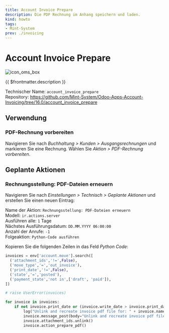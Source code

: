 ```yaml
---
title: Account Invoice Prepare
description: Die PDF Rechnung im Anhang speichern und laden.
kind: howto
tags:
- Mint-System
prev: ./invoicing
---
```

# Account Invoice Prepare
![icon_oms_box](../attachments/icons_odoo_mint_system.png)

{{ $frontmatter.description }}

Technischer Name: `account_invoice_prepare`\
Repository: <https://github.com/Mint-System/Odoo-Apps-Account-Invoicing/tree/16.0/account_invoice_prepare>

## Verwendung

### PDF-Rechnung vorbereiten

Navigieren Sie nach *Buchhaltung > Kunden > Ausgangsrechnungen* und markieren Sie eine Rechnung. Wählen Sie *Aktion > PDF-Rechnung vorbereiten*.

## Geplante Aktionen

### Rechnungsstellung: PDF-Dateien erneuern

Navigieren Sie nach *Einstellungen > Technisch > Geplante Aktionen* und erstellen Sie einen neuen Eintrag:

Name der Aktion: `Rechnungsstellung: PDF-Dateien erneuern`\
Modell: `ir.actions.server`\
Ausführen alle: `1` Tage\
Nächstes Ausführungsdatum: `DD.MM.YYYY 06:00:00`\
Anzahl der Anrufe: `-1`\
Folgeaktion: `Python-Code ausführen`

Kopieren Sie die folgenden Zeilen in das Feld *Python Code*:

```python
invoices = env['account.move'].search([
  ('attachment_ids','!=',False),
  ('move_type','=','out_invoice'),
  ('print_date','!=',False),
  ('state','=','posted'),
  ('payment_state','not in',['draft', 'paid']),
])

# raise UserError(invoices)

for invoice in invoices:
    if not invoice.print_date or (invoice.write_date > invoice.print_date):
        log("Unlink and recreate invoice pdf file for: " + invoice.name)
        invoice.message_post(body="Unlink and recreate invoice pdf file.")
        invoice.attachment_ids.unlink()
        invoice.action_prepare_pdf()
```
